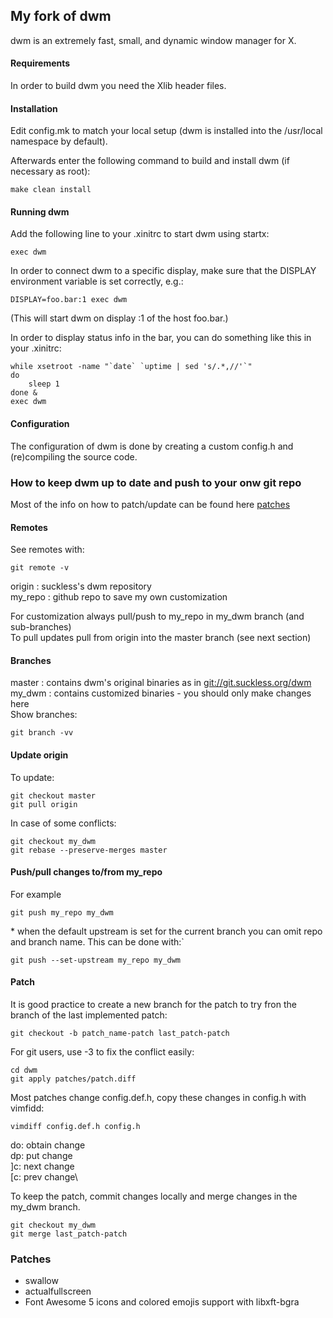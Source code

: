 ## My fork of dwm

dwm is an extremely fast, small, and dynamic window manager for X.

#### Requirements

In order to build dwm you need the Xlib header files.

#### Installation

Edit config.mk to match your local setup (dwm is installed into
the /usr/local namespace by default).

Afterwards enter the following command to build and install dwm (if
necessary as root):
```
make clean install
```

#### Running dwm

Add the following line to your .xinitrc to start dwm using startx:
```
exec dwm
```

In order to connect dwm to a specific display, make sure that
the DISPLAY environment variable is set correctly, e.g.:
```
DISPLAY=foo.bar:1 exec dwm
```
(This will start dwm on display :1 of the host foo.bar.)

In order to display status info in the bar, you can do something
like this in your .xinitrc:
```
while xsetroot -name "`date` `uptime | sed 's/.*,//'`"
do
    sleep 1
done &
exec dwm
```

#### Configuration

The configuration of dwm is done by creating a custom config.h
and (re)compiling the source code.

### How to keep dwm up to date and push to your onw git repo

Most of the info on how to patch/update can be found here
[patches](https://dwm.suckless.org/customisation/patches_in_git/)

#### Remotes

See remotes with:
```
git remote -v
```
origin : suckless's dwm repository\
my\_repo : github repo to save my own customization

For customization always pull/push to my\_repo in my\_dwm branch (and sub-branches)\
To pull updates pull from origin into the master branch (see next section)

#### Branches

master : contains dwm's original binaries as in <git://git.suckless.org/dwm>\
my\_dwm : contains customized binaries - you should only make changes here\
Show branches:
```
git branch -vv
```

#### Update origin

To update:
```
git checkout master
git pull origin
```

In case of some conflicts:
```
git checkout my_dwm
git rebase --preserve-merges master
```

#### Push/pull changes to/from my\_repo

For example
```
git push my_repo my_dwm
```

\* when the default upstream is set for the current branch you can omit repo and branch name. This can be done with:`
```
git push --set-upstream my_repo my_dwm
```

#### Patch

It is good practice to create a new branch for the patch to try fron the branch of the last implemented patch:
```
git checkout -b patch_name-patch last_patch-patch
```

For git users, use -3 to fix the conflict easily:
```
cd dwm
git apply patches/patch.diff
```

Most patches change config.def.h, copy these changes in config.h with vimfidd:
```
vimdiff config.def.h config.h
```
do: obtain change\
dp: put change\
]c: next change\
[c: prev change\

To keep the patch, commit changes locally and merge changes in the my\_dwm branch.
```
git checkout my_dwm
git merge last_patch-patch
```

### Patches

- swallow
- actualfullscreen
- Font Awesome 5 icons and colored emojis support with libxft-bgra
